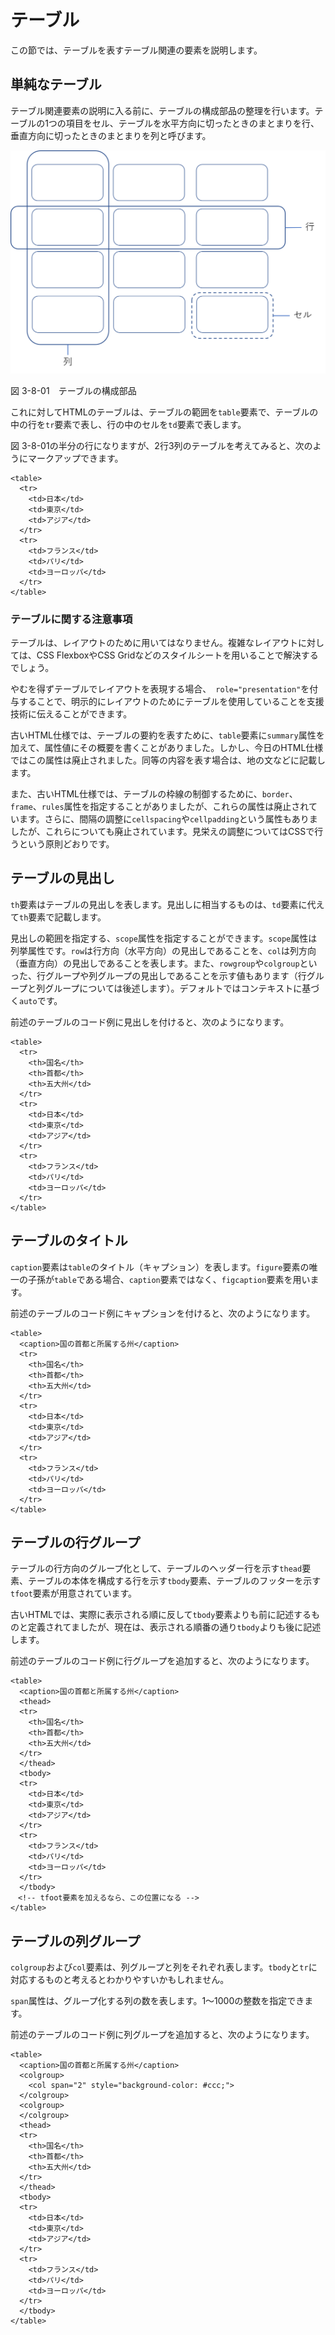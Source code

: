 # テーブル
この節では、テーブルを表すテーブル関連の要素を説明します。

## 単純なテーブル

テーブル関連要素の説明に入る前に、テーブルの構成部品の整理を行います。テーブルの1つの項目をセル、テーブルを水平方向に切ったときのまとまりを行、垂直方向に切ったときのまとまりを列と呼びます。

![](../img/3-8-01.png)

図 3-8-01　テーブルの構成部品

これに対してHTMLのテーブルは、テーブルの範囲を`table`要素で、テーブルの中の行を`tr`要素で表し、行の中のセルを`td`要素で表します。

図 3-8-01の半分の行になりますが、2行3列のテーブルを考えてみると、次のようにマークアップできます。

```
<table>
  <tr>
    <td>日本</td>
    <td>東京</td>
    <td>アジア</td>
  </tr>
  <tr>
    <td>フランス</td>
    <td>パリ</td>
    <td>ヨーロッパ</td>
  </tr>
</table>
```

### テーブルに関する注意事項

テーブルは、レイアウトのために用いてはなりません。複雑なレイアウトに対しては、CSS FlexboxやCSS Gridなどのスタイルシートを用いることで解決するでしょう。

やむを得ずテーブルでレイアウトを表現する場合、` role="presentation"`を付与することで、明示的にレイアウトのためにテーブルを使用していることを支援技術に伝えることができます。
<!--テーブルレイアウトとは何なのか、というのは整理した方がいいかも？ -->

古いHTML仕様では、テーブルの要約を表すために、`table`要素に`summary`属性を加えて、属性値にその概要を書くことがありました。しかし、今日のHTML仕様ではこの属性は廃止されました。同等の内容を表す場合は、地の文などに記載します。

また、古いHTML仕様では、テーブルの枠線の制御するために、`border`、`frame`、`rules`属性を指定することがありましたが、これらの属性は廃止されています。さらに、間隔の調整に`cellspacing`や`cellpadding`という属性もありましたが、これらについても廃止されています。見栄えの調整についてはCSSで行うという原則どおりです。


## テーブルの見出し

`th`要素はテーブルの見出しを表します。見出しに相当するものは、`td`要素に代えて`th`要素で記載します。

見出しの範囲を指定する、`scope`属性を指定することができます。`scope`属性は列挙属性です。`row`は行方向（水平方向）の見出しであることを、`col`は列方向（垂直方向）の見出しであることを表します。また、`rowgroup`や`colgroup`といった、行グループや列グループの見出しであることを示す値もあります（行グループと列グループについては後述します）。デフォルトではコンテキストに基づく`auto`です。

前述のテーブルのコード例に見出しを付けると、次のようになります。

```
<table>
  <tr>
    <th>国名</th>
    <th>首都</th>
    <th>五大州</td>
  </tr>
  <tr>
    <td>日本</td>
    <td>東京</td>
    <td>アジア</td>
  </tr>
  <tr>
    <td>フランス</td>
    <td>パリ</td>
    <td>ヨーロッパ</td>
  </tr>
</table>
```


## テーブルのタイトル

`caption`要素は`table`のタイトル（キャプション）を表します。`figure`要素の唯一の子孫が`table`である場合、`caption`要素ではなく、`figcaption`要素を用います。

前述のテーブルのコード例にキャプションを付けると、次のようになります。

```
<table>
  <caption>国の首都と所属する州</caption>
  <tr>
    <th>国名</th>
    <th>首都</th>
    <th>五大州</td>
  </tr>
  <tr>
    <td>日本</td>
    <td>東京</td>
    <td>アジア</td>
  </tr>
  <tr>
    <td>フランス</td>
    <td>パリ</td>
    <td>ヨーロッパ</td>
  </tr>
</table>
```

<!--テーブルのタイトルを表すといいつつ、仕様はテーブルの説明も一緒に表してるように思われ、これでいいのかという。-->

## テーブルの行グループ
テーブルの行方向のグループ化として、テーブルのヘッダー行を示す`thead`要素、テーブルの本体を構成する行を示す`tbody`要素、テーブルのフッターを示す`tfoot`要素が用意されています。

古いHTMLでは、実際に表示される順に反して`tbody`要素よりも前に記述するものと定義されてましたが、現在は、表示される順番の通り`tbody`よりも後に記述します。


前述のテーブルのコード例に行グループを追加すると、次のようになります。

```
<table>
  <caption>国の首都と所属する州</caption>
  <thead>
  <tr>
    <th>国名</th>
    <th>首都</th>
    <th>五大州</td>
  </tr>
  </thead>
  <tbody>
  <tr>
    <td>日本</td>
    <td>東京</td>
    <td>アジア</td>
  </tr>
  <tr>
    <td>フランス</td>
    <td>パリ</td>
    <td>ヨーロッパ</td>
  </tr>
  </tbody>
　<!-- tfoot要素を加えるなら、この位置になる -->
</table>
```

## テーブルの列グループ

`colgroup`および`col`要素は、列グループと列をそれぞれ表します。`tbody`と`tr`に対応するものと考えるとわかりやすいかもしれません。

`span`属性は、グループ化する列の数を表します。1～1000の整数を指定できます。

前述のテーブルのコード例に列グループを追加すると、次のようになります。

```
<table>
  <caption>国の首都と所属する州</caption>
  <colgroup>
    <col span="2" style="background-color: #ccc;">
  </colgroup>
  <colgroup>
  </colgroup>  
  <thead>
  <tr>
    <th>国名</th>
    <th>首都</th>
    <th>五大州</td>
  </tr>
  </thead>
  <tbody>
  <tr>
    <td>日本</td>
    <td>東京</td>
    <td>アジア</td>
  </tr>
  <tr>
    <td>フランス</td>
    <td>パリ</td>
    <td>ヨーロッパ</td>
  </tr>
  </tbody>
</table>
```